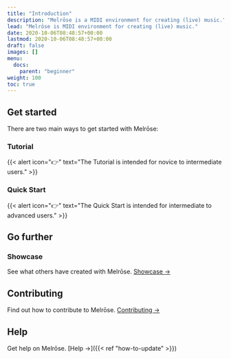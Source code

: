 ```yaml
---
title: "Introduction"
description: "Melrōse is a MIDI environment for creating (live) music."
lead: "Melrōse is MIDI environment for creating (live) music."
date: 2020-10-06T08:48:57+00:00
lastmod: 2020-10-06T08:48:57+00:00
draft: false
images: []
menu:
  docs:
    parent: "beginner"
weight: 100
toc: true
---
```


## Get started

There are two main ways to get started with Melrōse:

### Tutorial

{{< alert icon="👉" text="The Tutorial is intended for novice to intermediate users." >}}

### Quick Start

{{< alert icon="👉" text="The Quick Start is intended for intermediate to advanced users." >}}
## Go further

### Showcase

See what others have created with Melrōse. [Showcase →](https://youtube.com/)

## Contributing

Find out how to contribute to Melrōse. [Contributing →](https://github.com/emicklei/melrose)

## Help

Get help on Melrōse. [Help →]({{< ref "how-to-update" >}})
